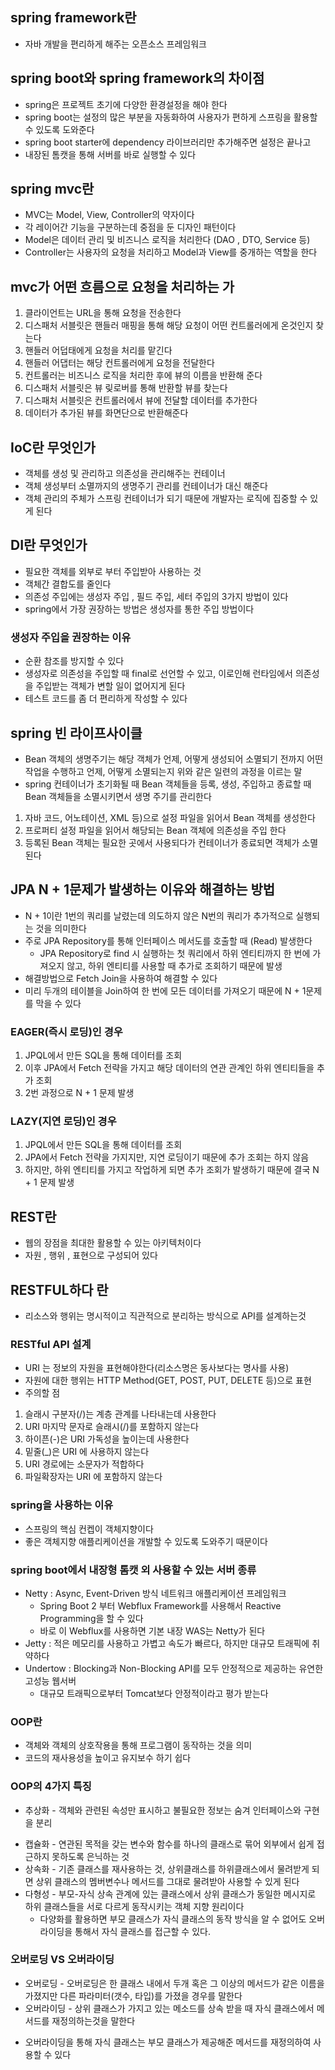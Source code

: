 
## spring framework란
- 자바 개발을 편리하게 해주는 오픈소스 프레임워크


## spring boot와 spring framework의 차이점
- spring은 프로젝트 초기에 다양한 환경설정을 해야 한다
- spring boot는 설정의 많은 부분을 자동화하여 사용자가 편하게 스프링을 활용할 수 있도록 도와준다
- spring boot starter에 dependency 라이브러리만 추가해주면 설정은 끝나고
- 내장된 톰캣을 통해 서버를 바로 실행할 수 있다

## spring mvc란
- MVC는 Model, View, Controller의 약자이다
- 각 레이어간 기능을 구분하는데 중점을 둔 디자인 패턴이다
- Model은 데이터 관리 및 비즈니스 로직을 처리한다 (DAO , DTO, Service 등)
- Controller는 사용자의 요청을 처리하고 Model과 View를 중개하는 역할을 한다


## mvc가 어떤 흐름으로 요청을 처리하는 가
1. 클라이언트는 URL을 통해 요청을 전송한다
2. 디스패처 서블릿은 핸들러 매핑을 통해 해당 요청이 어떤 컨트롤러에게 온것인지 찾는다
3. 핸들러 어덥태에게 요청을 처리를 맡긴다
4. 핸들러 어댑터는 해당 컨트롤러에게 요청을 전달한다
5. 컨트롤러는 비즈니스 로직을 처리한 후에 뷰의 이름을 반환해 준다
6. 디스패처 서블릿은 뷰 맂로버를 통해 반환할 뷰를 찾는다
7. 디스패처 서블릿은 컨트롤러에서 뷰에 전달할 데이터를 추가한다
8. 데이터가 추가된 뷰를 화면단으로 반환해준다

## IoC란 무엇인가
- 객체를 생성 및 관리하고 의존성을 관리해주는 컨테이너
- 객체 생성부터 소멸까지의 생명주기 관리를 컨테이너가 대신 해준다
- 객체 관리의 주체가 스프링 컨테이너가 되기 때문에 개발자는 로직에 집중할 수 있게 된다

## DI란 무엇인가
- 필요한 객체를 외부로 부터 주입받아 사용하는 것
- 객체간 결합도를 줄인다
- 의존성 주입에는 생성자 주입 , 필드 주입, 세터 주입의 3가지 방법이 있다
- spring에서 가장 권장하는 방법은 생성자를 통한 주입 방법이다

### 생성자 주입을 권장하는 이유
- 순환 참조를 방지할 수 있다
- 생성자로 의존성을 주입할 때 final로 선언할 수 있고, 이로인해 런타임에서 의존성을 주입받는 객체가 변할 일이 없어지게 된다
- 테스트 코드를 좀 더 편리하게 작성할 수 있다




## spring 빈 라이프사이클
- Bean 객체의 생명주기는 해당 객체가 언제, 어떻게 생성되어 소멸되기 전까지 어떤 작업을 수행하고 언제, 어떻게 소멸되는지 위와 같은 일련의 과정을 이르는 말
- spring 컨테이너가 초기화될 때 Bean 객체들을 등록, 생성, 주입하고 종료할 때 Bean 객체들을 소멸시키면서 생명 주기를 관리한다
1. 자바 코드, 어노테이션, XML 등)으로 설정 파일을 읽어서 Bean 객체를 생성한다
2. 프로퍼티 설정 파일을 읽어서 해당되는 Bean 객체에 의존성을 주입 한다
3. 등록된 Bean 객체는 필요한 곳에서 사용되다가 컨테이너가 종료되면 객체가 소멸 된다




## JPA N + 1문제가 발생하는 이유와 해결하는 방법
- N + 1이란 1번의 쿼리를 날렸는데 의도하지 않은 N번의 쿼리가 추가적으로 실행되는 것을 의미한다
- 주로 JPA Repository를 통해 인터페이스 메서도를 호출할 때 (Read) 발생한다
  - JPA Repository로 find 시 실행하는 첫 쿼리에서 하위 엔티티까지 한 번에 가져오지 않고, 하위 엔티티를 사용할 때 추가로 조회하기 때문에 발생
- 해결방법으로 Fetch Join을 사용하여 해결할 수 있다
- 미리 두개의 테이블을 Join하여 한 번에 모든 데이터를 가져오기 때문에 N + 1문제를 막을 수 있다

### EAGER(즉시 로딩)인 경우
1. JPQL에서 만든 SQL을 통해 데이터를 조회
2. 이후 JPA에서 Fetch 전략을 가지고 해당 데이터의 연관 관계인 하위 엔티티들을 추가 조회
3. 2번 과정으로 N + 1 문제 발생
 
### LAZY(지연 로딩)인 경우
1. JPQL에서 만든 SQL을 통해 데이터를 조회
2. JPA에서 Fetch 전략을 가지지만, 지연 로딩이기 때문에 추가 조회는 하지 않음
3. 하지만, 하위 엔티티를 가지고 작업하게 되면 추가 조회가 발생하기 때문에 결국 N + 1 문제 발생


## REST란
- 웹의 장점을 최대한 활용할 수 있는 아키텍처이다
- 자원 , 행위 , 표현으로 구성되어 있다

## RESTFUL하다 란
- 리소스와 행위는 명시적이고 직관적으로 분리하는 방식으로 API를 설계하는것

### RESTful API 설계
- URI 는 정보의 자원을 표현해야한다(리소스명은 동사보다는 명사를 사용)
- 자원에 대한 행위는 HTTP Method(GET, POST, PUT, DELETE 등)으로 표현
- 주의할 점
1. 슬래시 구분자(/)는 계층 관계를 나타내는데 사용한다
2. URI 마지막 문자로 슬래시(/)를 포함하지 않는다
3. 하이픈(-)은 URI 가독성을 높이는데 사용한다
4. 밑줄(_)은 URI 에 사용하지 않는다
5. URI 경로에는 소문자가 적합하다
6. 파일확장자는 URI 에 포함하지 않는다

### spring을 사용하는 이유
+ 스프링의 핵심 컨켑이 객체지향이다
+ 좋은 객체지향 애플리케이션을 개발할 수 있도록 도와주기 때문이다




### spring boot에서 내장형 톰캣 외 사용할 수 있는 서버 종류
+ Netty :  Async, Event-Driven 방식 네트워크 애플리케이션 프레임워크
  + Spring Boot 2 부터 Webflux Framework를 사용해서 Reactive Programming을 할 수 있다
  + 바로 이 Webflux를 사용하면 기본 내장 WAS는 Netty가 된다
+ Jetty : 적은 메모리를 사용하고 가볍고 속도가 빠르다, 하지만 대규모 트래픽에 취약하다
+ Undertow : Blocking과 Non-Blocking API를 모두 안정적으로 제공하는 유연한 고성능 웹서버
   + 대규모 트래픽으로부터 Tomcat보다 안정적이라고 평가 받는다


### OOP란
- 객체와 객체의 상호작용을 통해 프로그램이 동작하는 것을 의미
- 코드의 재사용성을 높이고 유지보수 하기 쉽다

### OOP의 4가지 특징
- 추상화 - 객체와 관련된 속성만 표시하고 불필요한 정보는 숨겨 인터페이스와 구현을 분리
+ 캡슐화 - 연관된 목적을 갖는 변수와 함수를 하나의 클래스로 묶어 외부에서 쉽게 접근하지 못하도록 은닉하는 것
+ 상속화 - 기존 클래스를 재사용하는 것, 상위클래스를 하위클래스에서 물려받게 되면 상위 클래스의 멤버변수나 메서드를 그대로 물려받아 사용할 수 있게 된다
+ 다형성 - 부모-자식 상속 관계에 있는 클래스에서 상위 클래스가 동일한 메시지로 하위 클래스들을 서로 다르게 동작시키는 객체 지향 원리이다
  + 다양화를 활용하면 부모 클래스가 자식 클래스의 동작 방식을 알 수 없어도 오버라이딩을 통해서 자식 클래스를 접근할 수 있다.

### 오버로딩 VS 오버라이딩 
+ 오버로딩 -  오버로딩은 한 클래스 내에서 두개 혹은 그 이상의 메서드가 같은 이름을 가졌지만 다른 파라미터(갯수, 타입)를 가졌을 경우를 말한다
+ 오버라이딩 - 상위 클래스가 가지고 있는 메소드를 상속 받을 때 자식 클래스에서 메서드를 재정의하는것을 말한다 
- 오버라이딩을 통해 자식 클래스는 부모 클래스가 제공해준 메서드를 재정의하여 사용할 수 있다
